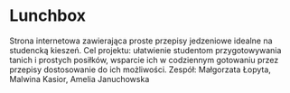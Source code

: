 # Lunchbox
Strona internetowa zawierająca proste przepisy jedzeniowe idealne na studencką kieszeń. 
Cel projektu: ułatwienie studentom przygotowywania tanich i prostych posiłków, wsparcie ich w codziennym gotowaniu przez przepisy dostosowanie do ich możliwości. Zespół: Małgorzata Łopyta, Malwina Kasior, Amelia Januchowska


